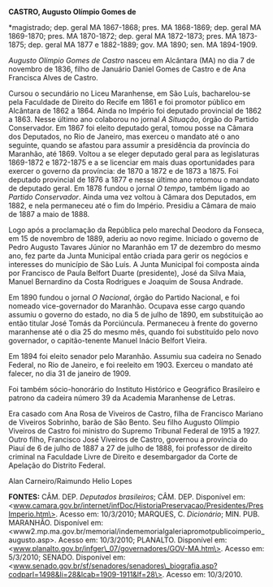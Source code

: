 **CASTRO, Augusto Olímpio Gomes de**

\*magistrado; dep. geral MA 1867-1868; pres. MA 1868-1869; dep. geral MA
1869-1870; pres. MA 1870-1872; dep. geral MA 1872-1873; pres. MA
1873-1875; dep. geral MA 1877 e 1882-1889; gov. MA 1890; sen. MA
1894-1909.

*Augusto Olímpio Gomes de Castro* nasceu em Alcântara (MA) no dia 7 de
novembro de 1836, filho de Januário Daniel Gomes de Castro e de Ana
Francisca Alves de Castro.

Cursou o secundário no Liceu Maranhense, em São Luís, bacharelou-se pela
Faculdade de Direito do Recife em 1861 e foi promotor público em
Alcântara de 1862 a 1864. Ainda no Império foi deputado provincial de
1862 a 1863. Nesse último ano colaborou no jornal *A Situação*, órgão do
Partido Conservador. Em 1867 foi eleito deputado geral, tomou posse na
Câmara dos Deputados, no Rio de Janeiro, mas exerceu o mandato até o ano
seguinte, quando se afastou para assumir a presidência da província do
Maranhão, até 1869. Voltou a se eleger deputado geral para as
legislaturas 1869-1872 e 1872-1875 e a se licenciar em mais duas
oportunidades para exercer o governo da província: de 1870 a 1872 e de
1873 a 1875. Foi deputado provincial de 1876 a 1877 e nesse último ano
retomou o mandato de deputado geral. Em 1878 fundou o jornal *O tempo*,
também ligado ao *Partido Conservador*. Ainda uma vez voltou à Câmara
dos Deputados, em 1882, e nela permaneceu até o fim do Império. Presidiu
a Câmara de maio de 1887 a maio de 1888.

Logo após a proclamação da República pelo marechal Deodoro da Fonseca,
em 15 de novembro de 1889, aderiu ao novo regime. Iniciado o governo de
Pedro Augusto Tavares Júnior no Maranhão em 17 de dezembro do mesmo ano,
fez parte da Junta Municipal então criada para gerir os negócios e
interesses do município de São Luís. A Junta Municipal foi composta
ainda por Francisco de Paula Belfort Duarte (presidente), José da Silva
Maia, Manuel Bernardino da Costa Rodrigues e Joaquim de Sousa Andrade.

Em 1890 fundou o jornal *O Nacional*, órgão do Partido Nacional, e foi
nomeado vice-governador do Maranhão. Ocupava esse cargo quando assumiu o
governo do estado, no dia 5 de julho de 1890, em substituição ao então
titular José Tomás da Porciúncula. Permaneceu à frente do governo
maranhense até o dia 25 do mesmo mês, quando foi substituído pelo novo
governador, o capitão-tenente Manuel Inácio Belfort Vieira.

Em 1894 foi eleito senador pelo Maranhão. Assumiu sua cadeira no Senado
Federal, no Rio de Janeiro, e foi reeleito em 1903. Exerceu o mandato
até falecer, no dia 31 de janeiro de 1909.

Foi também sócio-honorário do Instituto Histórico e Geográfico
Brasileiro e patrono da cadeira número 39 da Academia Maranhense de
Letras.

Era casado com Ana Rosa de Viveiros de Castro, filha de Francisco
Mariano de Viveiros Sobrinho, barão de São Bento. Seu filho Augusto
Olímpio Viveiros de Castro foi ministro do Supremo Tribunal Federal de
1915 a 1927. Outro filho, Francisco José Viveiros de Castro, governou a
província do Piauí de 6 de julho de 1887 a 27 de julho de 1888, foi
professor de direito criminal na Faculdade Livre de Direito e
desembargador da Corte de Apelação do Distrito Federal.

Alan Carneiro/Raimundo Helio Lopes

**FONTES:** CÂM. DEP. *Deputados brasileiros*; CÂM. DEP. Disponível em:
\<www.camara.gov.br/internet/infDoc/HistoriaPreservacao/Presidentes/PresImperio.htm\>.
Acesso em: 10/3/2010; MARQUES, C. *Dicionário*; MIN. PUB. MARANHÃO.
Disponível em:
\<www2.mp.ma.gov.br/memorial/indememorialgaleriapromotpublicoimperio\_augusto.asp\>.
Acesso em: 10/3/2010; PLANALTO. Disponível em:
\<www.planalto.gov.br/infger\_07/governadores/GOV-MA.htm\>. Acesso em:
5/3/2010; SENADO. Disponível em:
\<www.senado.gov.br/sf/senadores/senadores\_biografia.asp?codparl=1498&li=28&lcab=1909-1911&lf=28\>.
Acesso em: 10/3/2010.
